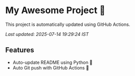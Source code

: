 # My Awesome Project 🚀

This project is automatically updated using GitHub Actions.

_Last updated: 2025-07-14 19:29:24 IST_

## Features
- Auto-update README using Python 🐍
- Auto Git push with GitHub Actions 🤖
